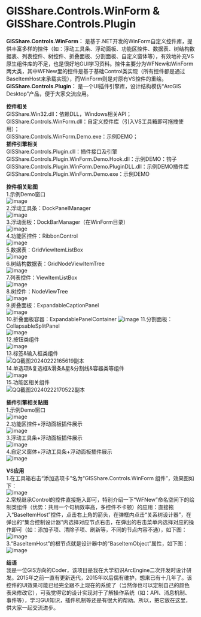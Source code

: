 # GISShare.Controls.WinForm & GISShare.Controls.Plugin
**GISShare.Controls.WinForm：** 是基于.NET开发的WinForm自定义控件库，提供丰富多样的控件（如：浮动工具条、浮动面板、功能区控件、数据表、树结构数据表、列表控件、树控件、折叠面板、分割面板、自定义窗体等），有效地补充VS原生组件库的不足，也是很好地GUI学习资料。控件主要分为WFNew和WinForm两大类，其中WFNew里的控件是基于基础Control类实现（所有控件都是通过BaseItemHost来承载实现），而WinForm则是对原有VS控件的重绘。  
**GISShare.Controls.Plugin：** 是一个UI插件引擎库，设计结构模仿“ArcGIS Desktop”产品，便于大家交流应用。

**控件相关**  
GISShare.Win32.dll：依赖DLL，Windows相关API；  
GISShare.Controls.WinForm.dll：自定义控件库（引入VS工具箱即可拖拽使用）；  
GISShare.Controls.WinForm.Demo.exe：示例DEMO；  
**插件引擎相关**  
GISShare.Controls.Plugin.dll：插件接口及引擎  
GISShare.Controls.Plugin.WinForm.Demo.Hook.dll：示例DEMO：钩子  
GISShare.Controls.Plugin.WinForm.Demo.PluginDLL.dll：示例DEMO插件库  
GISShare.Controls.Plugin.WinForm.Demo.exe：示例DEMO  

**控件相关贴图**  
1.示例Demo窗口  
![image](https://github.com/gisshare2015/GISShare.Controls.WinForm/assets/20768620/05fa9d39-df39-4607-b648-f7ab8c4348f7)  
2.浮动工具条：DockPanelManager  
![image](https://github.com/gisshare2015/GISShare.Controls.WinForm/assets/20768620/00cf164b-433c-40d2-b79f-39a98047b0ac)  
3.浮动面板：DockBarManager（在WinForm目录）  
![image](https://github.com/gisshare2015/GISShare.Controls.WinForm/assets/20768620/27909308-7c4d-4fea-93dd-5a326649f55c)  
4.功能区控件：RibbonControl  
![image](https://github.com/gisshare2015/GISShare.Controls.WinForm/assets/20768620/bfd8a959-637f-427d-b657-131b2e1a651f)  
5.数据表：GridViewItemListBox  
![image](https://github.com/gisshare2015/GISShare.Controls.WinForm/assets/20768620/87f50b1e-c174-418a-a4be-c5c8325cb36e)  
6.树结构数据表：GridNodeViewItemTree  
![image](https://github.com/gisshare2015/GISShare.Controls.WinForm/assets/20768620/15f89d36-e535-4bbd-9012-32adb42be169)  
7.列表控件：ViewItemListBox  
![image](https://github.com/gisshare2015/GISShare.Controls.WinForm/assets/20768620/cc47e96d-7d5d-4b52-9cd9-484beb40d4fa)  
8.树控件：NodeViewTree  
![image](https://github.com/gisshare2015/GISShare.Controls.WinForm/assets/20768620/c12d7067-f9d2-4994-b154-e6416c92f97a)  
9.折叠面板：ExpandableCaptionPanel  
![image](https://github.com/gisshare2015/GISShare.Controls.WinForm/assets/20768620/02cb8ecd-2741-4f83-91a8-02b1a569a8ef)  
10.折叠面板容器：ExpandablePanelContainer 
![image](https://github.com/gisshare2015/GISShare.Controls.WinForm/assets/20768620/2663134a-a39e-45b8-abaf-164b673e55b9)
11.分割面板：CollapsableSplitPanel  
![image](https://github.com/gisshare2015/GISShare.Controls.WinForm/assets/20768620/a7f199ac-63c6-40b0-b99b-1683f3894ec9)  
12.按钮类组件  
![image](https://github.com/gisshare2015/GISShare.Controls.WinForm/assets/20768620/016927cb-4e5a-4da1-bd29-4799c593f13c)  
13.标签&输入框类组件  
![QQ截图20240222165619副本](https://github.com/gisshare2015/GISShare.Controls.WinForm/assets/20768620/e7316c75-500a-4418-99a6-fb480f0e40a5)  
14.单选项&复选框&滑条&星&分割线&容器类等组件  
![image](https://github.com/gisshare2015/GISShare.Controls.WinForm/assets/20768620/97812bd6-bca5-4859-b51a-f39b9df81e15)  
15.功能区相关组件  
![QQ截图20240222170522副本](https://github.com/gisshare2015/GISShare.Controls.WinForm/assets/20768620/9eb9685a-a240-418f-93f7-ef9e31257f8e)  

**插件引擎相关贴图**  
1.示例Demo窗口  
![image](https://github.com/gisshare2015/GISShare.Controls.WinForm/assets/20768620/26a3adb7-d1a4-4d5b-8c13-86d523e80367)  
2.功能区控件+浮动面板插件展示  
![image](https://github.com/gisshare2015/GISShare.Controls.WinForm/assets/20768620/788111e7-b330-4634-b3c3-b059713697eb)  
3.浮动工具条+浮动面板插件展示  
![image](https://github.com/gisshare2015/GISShare.Controls.WinForm/assets/20768620/7bde6c14-7f7f-461a-8aea-c59d8c7e53ed)  
4.自定义窗体+浮动工具条+浮动面板插件展示  
![image](https://github.com/gisshare2015/GISShare.Controls.WinForm/assets/20768620/9f6f6f56-d868-4805-aeb9-7bd30e80af80)  

**VS应用**  
1.在工具箱右击“添加选项卡”名为“GISShare.Controls.WinForm 组件”，效果图如下：  
![image](https://github.com/gisshare2015/GISShare.Controls.WinForm/assets/20768620/c7adbdce-e16d-4478-81f3-77f6fe765315)  
2.常规继承Control的控件直接拖入即可，特别介绍一下“WFNew”命名空间下的绘制类组件（优势：共用一个句柄效率高，多控件不卡顿）的应用：直接拖入“BaseItemHost”控件，点击右上角的箭头，在弹框内点击“关系树设计器”，在弹出的“集合控制设计器”内选择对应节点右击，在弹出的右击菜单内选择对应的操作即可（如：添加子项、清除子项、刷新等，不同的节点内容不通），如下图：  
![image](https://github.com/gisshare2015/GISShare.Controls.WinForm/assets/20768620/cca4ccc5-964d-4069-b936-7088ccceabaa)  
3.“BaseItemHost”的根节点就是设计器中的“BaseItemObject”属性，如下图：  
![image](https://github.com/gisshare2015/GISShare.Controls.WinForm/assets/20768620/8e9bc491-245c-4146-8921-0245971a6a4b)

**结语**  
我是一位GIS方向的Coder，该项目是我在大学初识ArcEngine二次开发时设计研发。2015年之前一直有更新迭代，2015年以后偶有维护，想来已有十几年了。该控件的UI效果可能已经完全跟不上现在的系统了（当然你也可以定制自己的颜色表来修改它），可我觉得它的设计实现对于了解操作系统（如：API、消息机制、事件等），学习GUI知识，插件机制等还是有很大的帮助。所以，把它放在这里，供大家一起交流进步。
